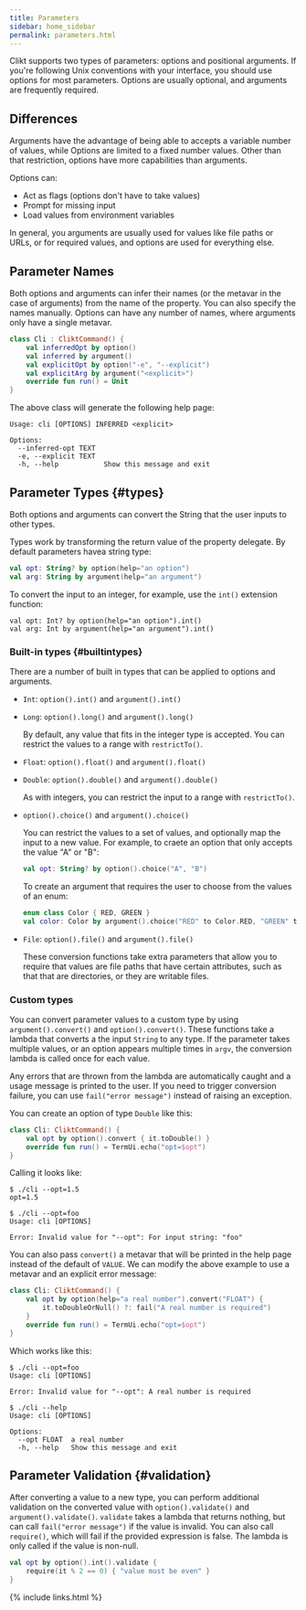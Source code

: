 ```yaml
---
title: Parameters
sidebar: home_sidebar
permalink: parameters.html
---
```


Clikt supports two types of parameters: options and positional
arguments. If you're following Unix conventions with your interface, you
should use options for most parameters. Options are usually optional,
and arguments are frequently required.

## Differences

Arguments have the advantage of being able to accepts a variable number
of values, while Options are limited to a fixed number values. Other
than that restriction, options have more capabilities than arguments.

Options can:

* Act as flags (options don't have to take values)
* Prompt for missing input
* Load values from environment variables

In general, you arguments are usually used for values like file paths or
URLs, or for required values, and options are used for everything else.

## Parameter Names

Both options and arguments can infer their names (or the metavar in the
case of arguments) from the name of the property. You can also specify
the names manually. Options can have any number of names, where
arguments only have a single metavar.

```kotlin
class Cli : CliktCommand() {
    val inferredOpt by option()
    val inferred by argument()
    val explicitOpt by option("-e", "--explicit")
    val explicitArg by argument("<explicit>")
    override fun run() = Unit
}
```

The above class will generate the following help page:

```
Usage: cli [OPTIONS] INFERRED <explicit>

Options:
  --inferred-opt TEXT
  -e, --explicit TEXT
  -h, --help           Show this message and exit
```

## Parameter Types {#types}

Both options and arguments can convert the String that the user inputs
to other types.

Types work by transforming the return value of the property delegate. By
default parameters havea string type:

```kotlin
val opt: String? by option(help="an option")
val arg: String by argument(help="an argument")
```

To convert the input to an integer, for example, use the `int()`
extension function:

```kotiln
val opt: Int? by option(help="an option").int()
val arg: Int by argument(help="an argument").int()
```

### Built-in types {#builtintypes}

There are a number of built in types that can be applied to options and
arguments.

<!--  TODO link functions -->
* `Int`: `option().int()` and `argument().int()`
* `Long`: `option().long()` and `argument().long()`

  By default, any value that fits in the integer type is accepted. You
  can restrict the values to a range with `restrictTo()`.

* `Float`: `option().float()` and `argument().float()`
* `Double`: `option().double()` and `argument().double()`

  As with integers, you can restrict the input to a range with
  `restrictTo()`.

* `option().choice()` and `argument().choice()`

  You can restrict the values to a set of values, and optionally map the
  input to a new value. For example, to craete an option that only
  accepts the value "A" or "B":

  ```kotlin
  val opt: String? by option().choice("A", "B")
  ```

  To create an argument that requires the user to choose from the values
  of an enum:

  ```kotlin
  enum class Color { RED, GREEN }
  val color: Color by argument().choice("RED" to Color.RED, "GREEN" to Color.GREEN)
  ```

* `File`: `option().file()` and `argument().file()`

  These conversion functions take extra parameters that allow you to
  require that values are file paths that have certain attributes, such
  as that that are directories, or they are writable files.

### Custom types

You can convert parameter values to a custom type by using
`argument().convert()` and `option().convert()`. These functions take a
lambda that converts a the input `String` to any type. If the parameter
takes multiple values, or an option appears multiple times in `argv`,
the conversion lambda is called once for each value.

Any errors that are thrown from the lambda are automatically caught and
a usage message is printed to the user. If you need to trigger
conversion failure, you can use `fail("error message")` instead of
raising an exception.

You can create an option of type `Double` like this:

```kotlin
class Cli: CliktCommand() {
    val opt by option().convert { it.toDouble() }
    override fun run() = TermUi.echo("opt=$opt")
}
```

Calling it looks like:

```
$ ./cli --opt=1.5
opt=1.5

$ ./cli --opt=foo
Usage: cli [OPTIONS]

Error: Invalid value for "--opt": For input string: "foo"
```

You can also pass `convert()` a metavar that will be printed in the help
page instead of the default of `VALUE`. We can modify the above example
to use a metavar and an explicit error message:

```kotlin
class Cli: CliktCommand() {
    val opt by option(help="a real number").convert("FLOAT") {
        it.toDoubleOrNull() ?: fail("A real number is required")
    }
    override fun run() = TermUi.echo("opt=$opt")
}
```

Which works like this:

```
$ ./cli --opt=foo
Usage: cli [OPTIONS]

Error: Invalid value for "--opt": A real number is required

$ ./cli --help
Usage: cli [OPTIONS]

Options:
  --opt FLOAT  a real number
  -h, --help   Show this message and exit
```

## Parameter Validation {#validation}

After converting a value to a new type, you can perform additional
validation on the converted value with `option().validate()` and
`argument().validate()`. `validate` takes a lambda that returns nothing,
but can call `fail("error message")` if the value is invalid. You can
also call `require()`, which will fail if the provided expression is
false. The lambda is only called if the value is non-null.

```kotlin
val opt by option().int().validate {
    require(it % 2 == 0) { "value must be even" }
}
```

{% include links.html %}
